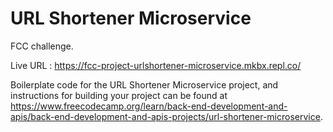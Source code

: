 # URL Shortener Microservice

FCC challenge.

Live URL : https://fcc-project-urlshortener-microservice.mkbx.repl.co/

Boilerplate code for the URL Shortener Microservice project, and instructions for building your project can be found at https://www.freecodecamp.org/learn/back-end-development-and-apis/back-end-development-and-apis-projects/url-shortener-microservice.
